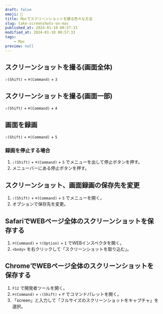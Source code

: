 ```yaml
---
draft: false
emoji: 📸
title: Macでスクリーンショットを撮る色々な方法
slug: take-screenshots-on-mac
published_at: 2024-01-10 00:57:33
modified_at: 2024-01-10 00:57:33
tags:
    - Mac
preview: null
---
```


## スクリーンショットを撮る(画面全体)

`⇧(Shift)` + `⌘(Command)` + `3`

## スクリーンショットを撮る(画面一部)

`⇧(Shift)` + `⌘(Command)` + `4`

## 画面を録画

`⇧(Shift)` + `⌘(Command)` + `5`

### 録画を停止する場合

1. `⇧(Shift)` + `⌘(Command)` + `5` でメニューを出して停止ボタンを押す。
2. メニューバーにある停止ボタンを押す。

## スクリーンショット、画面録画の保存先を変更

1. `⇧(Shift)` + `⌘(Command)` + `5` でメニューを開く。
2. オプションで保存先を変更。

## SafariでWEBページ全体のスクリーンショットを保存する

1. `⌘(Command)` + `⌥(Option)` + `I` でWEBインスペクタを開く。
2. `<body>` を右クリックして「スクリーンショットを取り込む」。

## ChromeでWEBページ全体のスクリーンショットを保存する

1. `F12` で開発者ツールを開く。
2. `⌘(Command)` + `⇧(Shift)` + `P` でコマンドパレットを開く。
3. 「screen」と入力して「フルサイズのスクリーンショットをキャプチャ」を選択。
